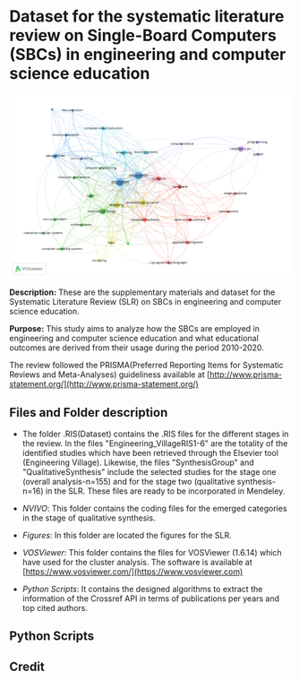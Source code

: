 # Dataset for the systematic literature review on Single-Board Computers (SBCs) in engineering and computer science education

<img src="https://github.com/Uniminutoarduino/SBCReview/blob/main/Figures/Fig3.png?raw=true">

**Description:** These are the supplementary materials and dataset for the Systematic Literature Review (SLR) on SBCs in engineering and computer science education. 

**Purpose:** This study aims to analyze how the SBCs are employed in engineering and computer science education and what educational outcomes are derived from their usage during the period 2010-2020.

The review followed the PRISMA(Preferred Reporting Items for Systematic Reviews and Meta-Analyses) guideliness available at [http://www.prisma-statement.org/](http://www.prisma-statement.org/) 

## Files and Folder description

- The folder .RIS(Dataset) contains the .RIS files for the different stages in the review. In the files "Engineering_VillageRIS1-6" are the totality of the identified studies which have been retrieved through the Elsevier tool (Engineering Village). Likewise, the files "SynthesisGroup" and "QualitativeSynthesis" include the selected studies for the stage one (overall analysis-n=155) and for the stage two (qualitative synthesis-n=16) in the SLR. These files are ready to be incorporated in Mendeley. 

- *NVIVO*: This folder contains the coding files for the emerged categories in the stage of qualitative synthesis. 

- *Figures*: In this folder are located the figures for the SLR. 

- *VOSViewer*: This folder contains the files for VOSViewer (1.6.14) which have used for the cluster analysis. The software is available at [https://www.vosviewer.com/](https://www.vosviewer.com) 

- *Python Scripts*: It contains the designed algorithms to extract the information of the Crossref API in terms of publications per years and top cited authors. 

## Python Scripts

## Credit
